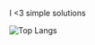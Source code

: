 I <3 simple solutions

![Top Langs](https://github-readme-stats.vercel.app/api/top-langs/?username=Q-Sharp&langs_count=10&show_icons=true&theme=midnight-purple)

